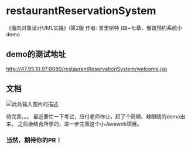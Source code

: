 
# restaurantReservationSystem
《面向对象设计UML实践》(第2版 作者: 普里斯特 )四~七章，餐馆预约系统小demo


## demo的测试地址

http://47.95.10.97:8080/restaurantReservationSystem/welcome.jsp

## 文档

![此处输入图片的描述][1]

待完善。。。
最近要忙一下考试，应付老师作业，赶了个简陋、辣眼睛的demo出来。
之后会结合所学的，进一步完善这个小Javaweb项目。

### 当然，期待你的PR！

  [1]: https://temp-bucket-0703.oss-cn-beijing.aliyuncs.com/%25I%29H%240QRVH2I%5DRQ4F55%240TF.png
